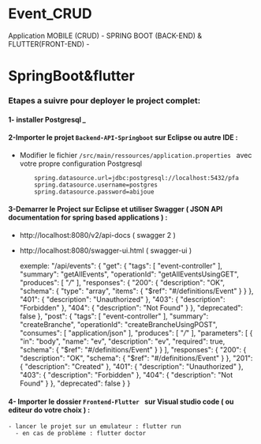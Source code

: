 # Event_CRUD
Application MOBILE (CRUD) - SPRING BOOT (BACK-END) & FLUTTER(FRONT-END) -

# SpringBoot&flutter

### Etapes a suivre pour deployer le project complet:

#### 1- installer Postgresql *_* 
   
#### 2-Importer le projet `Backend-API-Springboot` sur Eclipse ou autre IDE :

- Modifier le fichier `/src/main/ressources/application.properties ` avec votre propre configuration Postgresql

    ```
		spring.datasource.url=jdbc:postgresql://localhost:5432/pfa
		spring.datasource.username=postgres
	  	spring.datasource.password=abijoue 
    ```    
	
#### 3-Demarrer le Project sur Eclipse et utiliser Swagger ( JSON API documentation for spring based applications ) :
    
  - http://localhost:8080/v2/api-docs     ( swagger 2 ) 
  - http://localhost:8080/swagger-ui.html ( swagger-ui )

	exemple: 
		"/api/events": {
            "get": {
                "tags": [
                    "event-controller"
                ],
                "summary": "getAllEvents",
                "operationId": "getAllEventsUsingGET",
                "produces": [
                    "*/*"
                ],
                "responses": {
                    "200": {
                        "description": "OK",
                        "schema": {
                            "type": "array",
                            "items": {
                                "$ref": "#/definitions/Event"
                            }
                        }
                    },
                    "401": {
                        "description": "Unauthorized"
                    },
                    "403": {
                        "description": "Forbidden"
                    },
                    "404": {
                        "description": "Not Found"
                    }
                },
                "deprecated": false
            },
            "post": {
                "tags": [
                    "event-controller"
                ],
                "summary": "createBranche",
                "operationId": "createBrancheUsingPOST",
                "consumes": [
                    "application/json"
                ],
                "produces": [
                    "*/*"
                ],
                "parameters": [
                    {
                        "in": "body",
                        "name": "ev",
                        "description": "ev",
                        "required": true,
                        "schema": {
                            "$ref": "#/definitions/Event"
                        }
                    }
                ],
                "responses": {
                    "200": {
                        "description": "OK",
                        "schema": {
                            "$ref": "#/definitions/Event"
                        }
                    },
                    "201": {
                        "description": "Created"
                    },
                    "401": {
                        "description": "Unauthorized"
                    },
                    "403": {
                        "description": "Forbidden"
                    },
                    "404": {
                        "description": "Not Found"
                    }
                },
                "deprecated": false
            }
        }
        
#### 4- Importer le dossier `Frontend-Flutter ` sur Visual studio code ( ou editeur do votre choix ) :

    - lancer le projet sur un emulateur : flutter run 
	  - en cas de problème : flutter doctor
    
    
    
